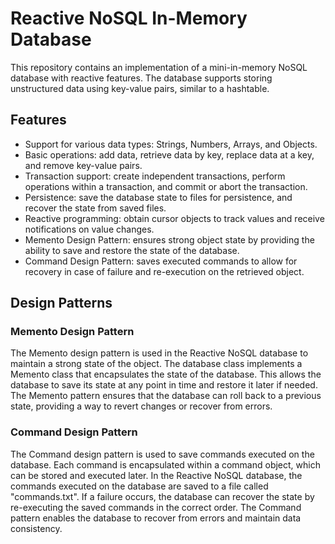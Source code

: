 # Reactive NoSQL In-Memory Database

This repository contains an implementation of a mini-in-memory NoSQL database with reactive features. The database supports storing unstructured data using key-value pairs, similar to a hashtable.

## Features

- Support for various data types: Strings, Numbers, Arrays, and Objects.
- Basic operations: add data, retrieve data by key, replace data at a key, and remove key-value pairs.
- Transaction support: create independent transactions, perform operations within a transaction, and commit or abort the transaction.
- Persistence: save the database state to files for persistence, and recover the state from saved files.
- Reactive programming: obtain cursor objects to track values and receive notifications on value changes.
- Memento Design Pattern: ensures strong object state by providing the ability to save and restore the state of the database.
- Command Design Pattern: saves executed commands to allow for recovery in case of failure and re-execution on the retrieved object.

## Design Patterns

### Memento Design Pattern

The Memento design pattern is used in the Reactive NoSQL database to maintain a strong state of the object. The database class implements a Memento class that encapsulates the state of the database. This allows the database to save its state at any point in time and restore it later if needed. The Memento pattern ensures that the database can roll back to a previous state, providing a way to revert changes or recover from errors.

### Command Design Pattern

The Command design pattern is used to save commands executed on the database. Each command is encapsulated within a command object, which can be stored and executed later. In the Reactive NoSQL database, the commands executed on the database are saved to a file called "commands.txt". If a failure occurs, the database can recover the state by re-executing the saved commands in the correct order. The Command pattern enables the database to recover from errors and maintain data consistency.
